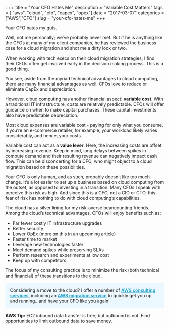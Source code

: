 +++
title = "Your CFO Hates Me"
description = "Variable Cost Matters"
tags = [ "aws", "cloud",  "cfo", "capex", "opex"]
date = "2017-03-07"
categories = ["AWS","CFO"]
slug = "your-cfo-hates-me"
+++

Your CFO hates my guts.

Well, not me personally; we’ve probably never met. But if he is anything like the CFOs at many of my client companies, he has reviewed the business case for a cloud migration and shot me a dirty look or two.

When working with tech execs on their cloud migration strategies, I find their CFOs often get involved early in the decision making process. This is a good thing.

You see, aside from the myriad technical advantages to cloud computing, there are many financial advantages as well. CFOs love to reduce or eliminate CapEx and depreciation.

However, cloud computing has another financial aspect: **variable cost**. With a traditional IT infrastructure, costs are relatively predictable. CFOs will offer guidance on when to make capital purchases. These capital investments also have predictable depreciation.

Most cloud expenses are variable cost - paying for only what you consume. If you’re an e-commerce retailer, for example, your workload likely varies considerably, and hence, your costs.

Variable cost can act as a **value lever**. Here, the increasing costs are offset by increasing revenue. Keep in mind, long delays between spikes in compute demand and their resulting revenue can negatively impact cash flow. This can be disconcerting for a CFO, who might object to a cloud migration based on these possibilities.

Your CFO is only human, and as such, probably doesn’t like too much change. It’s a lot easier to set up a business based on cloud computing from the outset, as opposed to investing in a transition. Many CFOs I speak with perceive this risk as high. And since this is a CFO, not a CIO or CTO, this fear of risk has nothing to do with cloud computing’s capabilities.

The cloud has a silver lining for my risk-averse beancounting friends. Among the cloud’s technical advantages, CFOs will enjoy benefits such as: 

* Far fewer costly IT infrastructure upgrades
* Better security
* Lower OpEx (more on this in an upcoming article)
* Faster time to market
* Leverage new technologies faster
* Meet demand spikes while preserving SLAs
* Perform research and experiments at low cost
* Keep up with competitors

The focus of my consulting practice is to minimize the risk (both technical and financial) of these transitions to the cloud.

<style>
p.callout {
	padding:15px;
	background-color:#ECF8FF;
	margin-bottom: 15px;
}
.callout a {
	font-weight:bold;
	color: #2BA6CB;
}
</style>

<p class="callout">
Considering a move to the cloud? I offer a number of <a href="https://markrichman.com/services/">AWS consulting services</a>, including an <a href="https://markrichman.com/services/aws-migration/">AWS migration service</a> to quickly get you up and running...and have your CFO like you again!</a>
</p>

**AWS Tip:** EC2 inbound data transfer is free, but outbound is not. Find opportunities to limit outbound data to save money.